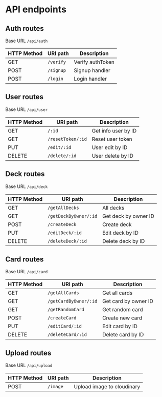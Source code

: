 # API endpoints

## Auth routes

Base URL `/api/auth`

| HTTP Method | URI path  | Description      |
| ----------- | --------- | ---------------- |
| GET         | `/verify` | Verify authToken |
| POST        | `/signup` | Signup handler   |
| POST        | `/login`  | Login handler    |

## User routes

Base URL `/api/user`

| HTTP Method | URI path          | Description         |
| ----------- | ----------------- | ------------------- |
| GET         | `/:id`            | Get info user by ID |
| GET         | `/resetToken/:id` | Reset user token    |
| PUT         | `/edit/:id`       | User edit by ID     |
| DELETE      | `/delete/:id`     | User delete by ID   |

## Deck routes

Base URL `/api/deck`

| HTTP Method | URI path              | Description          |
| ----------- | --------------------- | -------------------- |
| GET         | `/getAllDecks`        | All decks            |
| GET         | `/getDeckByOwner/:id` | Get deck by owner ID |
| POST        | `/createDeck`         | Create deck          |
| PUT         | `/editDeck/:id`       | Edit deck by ID      |
| DELETE      | `/deleteDeck/:id`     | Delete deck by ID    |

## Card routes

Base URL `/api/card`

| HTTP Method | URI path              | Description          |
| ----------- | --------------------- | -------------------- |
| GET         | `/getAllCards`        | Get all cards        |
| GET         | `/getCardByOwner/:id` | Get card by owner ID |
| GET         | `/getRandomCard`      | Get random card      |
| POST        | `/createCard`         | Create new card      |
| PUT         | `/editCard/:id`       | Edit card by ID      |
| DELETE      | `/deleteCard/:id`     | Delete card by ID    |


## Upload routes

Base URL `/api/upload`

| HTTP Method | URI path | Description                |
| ----------- | -------- | -------------------------- |
| POST        | `/image` | Upload image to cloudinary |